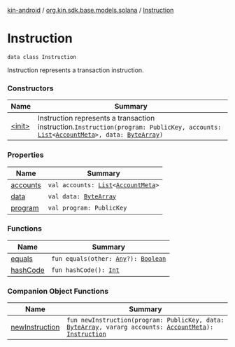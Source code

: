 [kin-android](../../index.md) / [org.kin.sdk.base.models.solana](../index.md) / [Instruction](./index.md)

# Instruction

`data class Instruction`

Instruction represents a transaction instruction.

### Constructors

| Name | Summary |
|---|---|
| [&lt;init&gt;](-init-.md) | Instruction represents a transaction instruction.`Instruction(program: PublicKey, accounts: `[`List`](https://kotlinlang.org/api/latest/jvm/stdlib/kotlin.collections/-list/index.html)`<`[`AccountMeta`](../-account-meta/index.md)`>, data: `[`ByteArray`](https://kotlinlang.org/api/latest/jvm/stdlib/kotlin/-byte-array/index.html)`)` |

### Properties

| Name | Summary |
|---|---|
| [accounts](accounts.md) | `val accounts: `[`List`](https://kotlinlang.org/api/latest/jvm/stdlib/kotlin.collections/-list/index.html)`<`[`AccountMeta`](../-account-meta/index.md)`>` |
| [data](data.md) | `val data: `[`ByteArray`](https://kotlinlang.org/api/latest/jvm/stdlib/kotlin/-byte-array/index.html) |
| [program](program.md) | `val program: PublicKey` |

### Functions

| Name | Summary |
|---|---|
| [equals](equals.md) | `fun equals(other: `[`Any`](https://kotlinlang.org/api/latest/jvm/stdlib/kotlin/-any/index.html)`?): `[`Boolean`](https://kotlinlang.org/api/latest/jvm/stdlib/kotlin/-boolean/index.html) |
| [hashCode](hash-code.md) | `fun hashCode(): `[`Int`](https://kotlinlang.org/api/latest/jvm/stdlib/kotlin/-int/index.html) |

### Companion Object Functions

| Name | Summary |
|---|---|
| [newInstruction](new-instruction.md) | `fun newInstruction(program: PublicKey, data: `[`ByteArray`](https://kotlinlang.org/api/latest/jvm/stdlib/kotlin/-byte-array/index.html)`, vararg accounts: `[`AccountMeta`](../-account-meta/index.md)`): `[`Instruction`](./index.md) |
